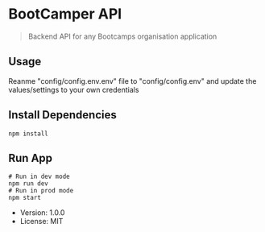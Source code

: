 # BootCamper API

> Backend API for any Bootcamps organisation application

## Usage

Reanme "config/config.env.env" file to "config/config.env" and update the values/settings to your own credentials

## Install Dependencies

```
npm install
```

## Run App

```
# Run in dev mode
npm run dev
# Run in prod mode
npm start
```

- Version: 1.0.0
- License: MIT

